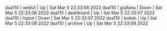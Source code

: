 dsa110 | webUI | Up | Sat Mar  5 22:33:06 2022
dsa110 | grafana | Down | Sat Mar  5 22:33:06 2022
dsa110 | dashboard | Up | Sat Mar  5 22:33:07 2022
dsa110 | hiplot | Down | Sat Mar  5 22:33:07 2022
dsa110 | bokeh | Up | Sat Mar  5 22:33:08 2022
dsa110 | archive | Up | Sat Mar  5 22:33:08 2022
